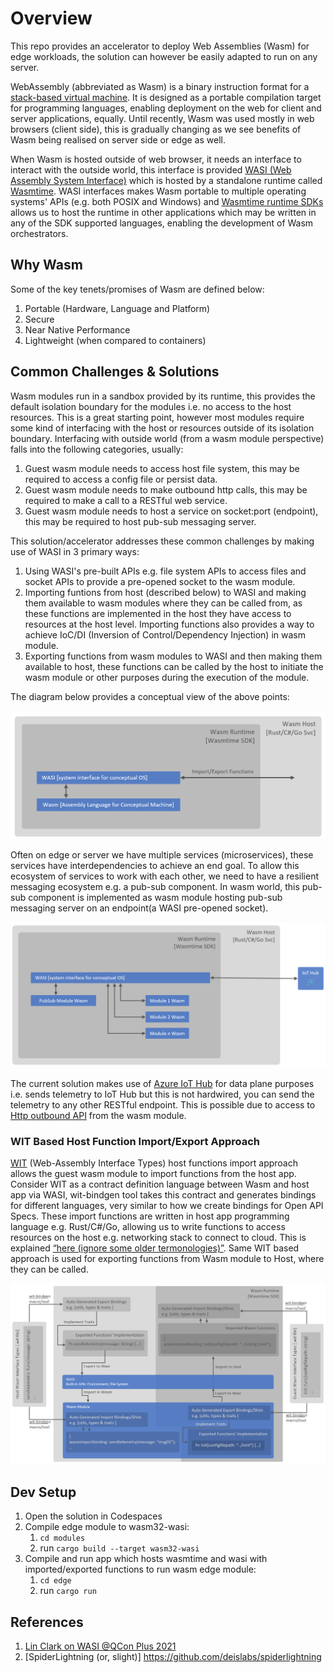 # Overview

This repo provides an accelerator to deploy Web Assemblies (Wasm) for edge workloads, the solution can however be easily adapted to run on any server.

WebAssembly (abbreviated as Wasm) is a binary instruction format for a [stack-based virtual machine](https://andreabergia.com/stack-based-virtual-machines/). It is designed as a portable compilation target for programming languages, enabling deployment on the web for client and server applications, equally. Until recently, Wasm was used mostly in web browsers (client side), this is gradually changing as we see benefits of Wasm being realised on server side or edge as well.

When Wasm is hosted outside of web browser, it needs an interface to interact with the outside world, this interface is provided [WASI (Web Assembly System Interface)](https://wasi.dev/) which is hosted by a standalone runtime called [Wasmtime](https://github.com/bytecodealliance/wasmtime). WASI interfaces makes Wasm portable to multiple operating systems' APIs (e.g. both POSIX and Windows) and [Wasmtime runtime SDKs](https://docs.wasmtime.dev/lang.html) allows us to host the runtime in other applications which may be written in any of the SDK supported languages, enabling the development of Wasm orchestrators.

## Why Wasm

Some of the key tenets/promises of Wasm are defined below:

1. Portable (Hardware, Language and Platform)
2. Secure
3. Near Native Performance
4. Lightweight (when compared to containers)

## Common Challenges & Solutions

Wasm modules run in a sandbox provided by its runtime, this provides the default isolation boundary for the modules i.e. no access to the host resources. This is a great starting point, however most modules require some kind of interfacing with the host or resources outside of its isolation boundary. Interfacing with outside world (from a wasm module perspective) falls into the following categories, usually:

1. Guest wasm module needs to access host file system, this may be required to access a config file or persist data.
2. Guest wasm module needs to make outbound http calls, this may be required to make a call to a RESTful web service.
3. Guest wasm module needs to host a service on socket:port (endpoint), this may be required to host pub-sub messaging server.

This solution/accelerator addresses these common challenges by making use of WASI in 3 primary ways:

1. Using WASI's pre-built APIs e.g. file system APIs to access files and socket APIs to provide a pre-opened socket to the wasm module.
2. Importing funtions from host (described below) to WASI and making them available to wasm modules where they can be called from, as these functions are implemented in the host they have access to resources at the host level. Importing functions also provides a way to achieve IoC/DI (Inversion of Control/Dependency Injection) in wasm module.
3. Exporting functions from wasm modules to WASI and then making them available to host, these functions can be called by the host to initiate the wasm module or other purposes during the execution of the module.

The diagram below provides a conceptual view of the above points:

![alt text](images/wasm-wasi-conceptual.png "Web Assemblies and WASI Conceptual Diagram")

Often on edge or server we have multiple services (microservices), these services have interdependencies to achieve an end goal. To allow this ecosystem of services to work with each other, we need to have a resilient messaging ecosystem e.g. a pub-sub component. In wasm world, this pub-sub component is implemented as wasm module hosting pub-sub messaging server on an endpoint(a WASI pre-opened socket).

![alt text](images/wasm-wasi-edge.png "Web Assemblies on Edge")

The current solution makes use of [Azure IoT Hub](https://docs.microsoft.com/en-gb/azure/iot-hub/) for data plane purposes i.e. sends telemetry to IoT Hub but this is not hardwired, you can send the telemetry to any other RESTful endpoint. This is possible due to access to [Http outbound API](https://deislabs.io/posts/wasi-experimental-http/) from the wasm module.

### WIT Based Host Function Import/Export Approach

[WIT](https://github.com/bytecodealliance/wit-bindgen) (Web-Assembly Interface Types) host functions import approach allows the guest wasm module to import functions from the host app. Consider WIT as a contract definition language between Wasm and host app via WASI, wit-bindgen tool takes this contract and generates bindings for different languages, very similar to how we create bindings for Open API Specs. These import functions are written in host app programming language e.g. Rust/C#/Go, allowing us to write functions to access resources on the host e.g. networking stack to connect to cloud. This is explained [“here (ignore some older termonologies)”](https://radu-matei.com/blog/wasm-components-host-implementations/). Same WIT based approach is used for exporting functions from Wasm module to Host, where they can be called.

![alt text](images/wit-based-design.png "WIT Based Host Function Import Approach")

## Dev Setup

1. Open the solution in Codespaces
2. Compile edge module to wasm32-wasi:
    1. `cd modules`
    2. run `cargo build --target wasm32-wasi`
3. Compile and run app which hosts wasmtime and wasi with imported/exported functions to run wasm edge module:
    1. `cd edge`
    2. run `cargo run`

## References

1. [Lin Clark on WASI @QCon Plus 2021](https://www.infoq.com/presentations/wasi-system-interface/)
2. [SpiderLightning (or, slight)] https://github.com/deislabs/spiderlightning